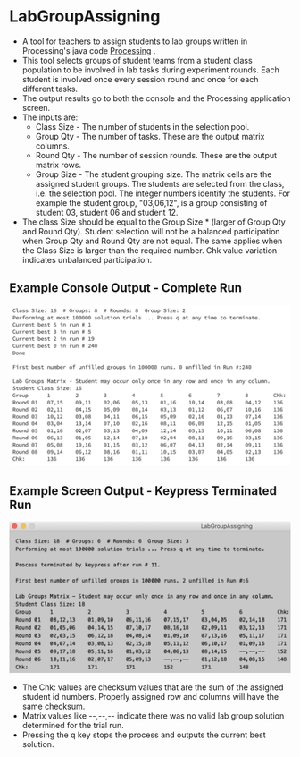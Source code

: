 # LabGroupAssigning
* A tool for teachers to assign students to lab groups written in Processing's java code [Processing](processing.org) .
* This tool selects groups of student teams from a student class population to be involved in lab tasks during experiment rounds. Each student is involved once every session round and once for each different tasks.
* The output results go to both the console and the Processing application screen.
* The inputs are:
  - Class Size - The number of students in the selection pool.
  - Group Qty - The number of tasks. These are the output matrix columns.
  - Round Qty - The number of session rounds. These are the output matrix rows.
  - Group Size - The student grouping size. The matrix cells are the assigned student groups. The students are selected from the class, i.e. the selection pool. The integer numbers identify the students. For example the student group, "03,06,12", is a group consisting of student 03, student 06 and student 12.
* The class Size should be equal to the Group Size * (larger of Group Qty and Round Qty). Student selection will not be a balanced participation when Group Qty and Round Qty are not equal. The same applies when the Class Size is larger than the required number. Chk value variation indicates unbalanced participation.

## Example Console Output - Complete Run
![Example Console Run](./readme-images/LabGroupAssigning-ConsoleOutput-image.png)

## Example Screen Output - Keypress Terminated Run
![Example Screen Run](./readme-images/LabGroupsAssigning-screen.png)

* The Chk: values are checksum values that are the sum of the assigned student id numbers. Properly assigned row and columns will have the same checksum.
* Matrix values like --,--,-- indicate there was no valid lab group solution determined for the trial run.
* Pressing the q key stops the process and outputs the current best solution.